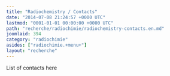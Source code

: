 ```yaml
---
title: "Radiochemistry / Contacts"
date: "2014-07-08 21:24:57 +0000 UTC"
lastmod: "0001-01-01 00:00:00 +0000 UTC"
path: "recherche/radiochimie/radiochemistry-contacts.en.md"
joomlaid: 394
category: "radiochimie"
asides: ["radiochimie.+menu+"]
layout: "recherche"
---
```

List of contacts here
